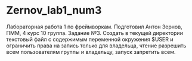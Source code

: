# Zernov_lab1_num3
Лабораторная работа 1 по фреймворкам. Подготовил Антон Зернов, ПММ, 4 курс 10 группа.
Задание №3.
Создать в текущей директории текстовый файл с содержимым переменной окружения $USER и ограничить права на запись только для владельца, чтение разрешить всем пользователям группы и владельцу, запуск запретить всем.
